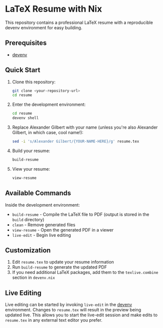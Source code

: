 # LaTeX Resume with Nix

This repository contains a professional LaTeX resume with a reproducible devenv environment for easy building.

## Prerequisites

- [devenv](https://devenv.sh)

## Quick Start

1. Clone this repository:

   ```bash
   git clone <your-repository-url>
   cd resume
   ```

2. Enter the development environment:

   ```bash
   cd resume
   devenv shell
   ```

3. Replace Alexander Gilbert with your name (unless you're also Alexander Gilbert, in which case, cool name!):

   ```bash
   sed -i 's/Alexander Gilbert/{YOUR-NAME-HERE}/g' resume.tex
   ```

4. Build your resume:

   ```bash
   build-resume
   ```

5. View your resume:
   ```bash
   view-resume
   ```

## Available Commands

Inside the development environment:

- `build-resume` - Compile the LaTeX file to PDF (output is stored in the `build` directory)
- `clean` - Remove generated files
- `view-resume` - Open the generated PDF in a viewer
- `live-edit` - Begin live editing

## Customization

1. Edit `resume.tex` to update your resume information
2. Run `build-resume` to generate the updated PDF
3. If you need additional LaTeX packages, add them to the `texlive.combine` section in `devenv.nix`

## Live Editing

Live editing can be started by invoking `live-edit` in the [devenv](https://devenv.sh) environment. Changes to `resume.tex` will result in the preview being updated live. This allows you to start the live-edit session and make edits to `resume.tex` in any external text editor you prefer.
